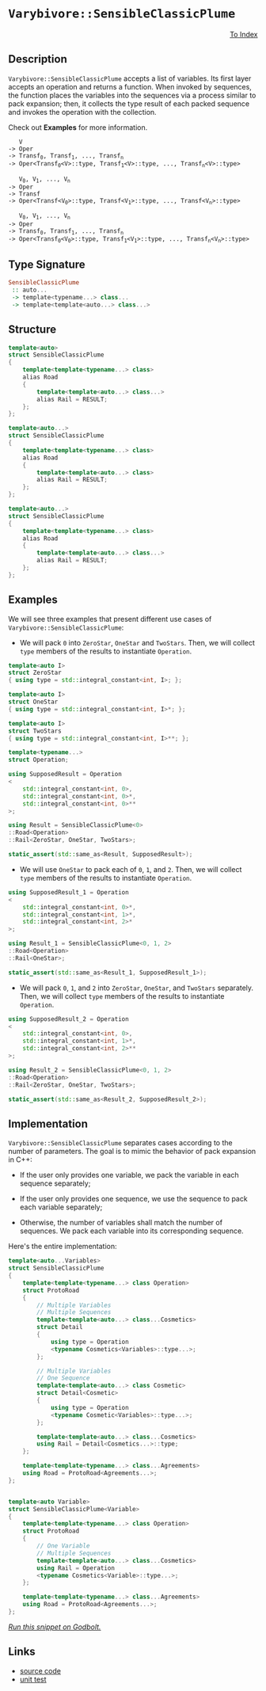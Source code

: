 <!-- Copyright 2024 Feng Mofan
SPDX-License-Identifier: Apache-2.0 -->

# `Varybivore::SensibleClassicPlume`

<p style='text-align: right;'><a href="../../../facilities/metafunctions.md#varybivore-sensible-classic-plume">To Index</a></p>

## Description

`Varybivore::SensibleClassicPlume` accepts a list of variables.
Its first layer accepts an operation and returns a function.
When invoked by sequences, the function places the variables into the sequences via a process similar to pack expansion;
then, it collects the type result of each packed sequence and invokes the operation with the collection.

Check out **Examples** for more information.

<pre><code>   V
-> Oper
-> Transf<sub>0</sub>, Transf<sub>1</sub>, ..., Transf<sub>n</sub>
-> Oper&lt;Transf<sub>0</sub>&lt;V&gt;::type, Transf<sub>1</sub>&lt;V&gt;::type, ..., Transf<sub>n</sub>&lt;V&gt;::type&gt;</code></pre>

<pre><code>   V<sub>0</sub>, V<sub>1</sub>, ..., V<sub>n</sub>
-> Oper
-> Transf
-> Oper&lt;Transf&lt;V<sub>0</sub>&gt;::type, Transf&lt;V<sub>1</sub>&gt;::type, ..., Transf&lt;V<sub>n</sub>&gt;::type&gt;</code></pre>

<pre><code>   V<sub>0</sub>, V<sub>1</sub>, ..., V<sub>n</sub>
-> Oper
-> Transf<sub>0</sub>, Transf<sub>1</sub>, ..., Transf<sub>n</sub>
-> Oper&lt;Transf<sub>0</sub>&lt;V<sub>0</sub>&gt;::type, Transf<sub>1</sub>&lt;V<sub>1</sub>&gt;::type, ..., Transf<sub>n</sub>&lt;V<sub>n</sub>&gt;::type&gt;</code></pre>

## Type Signature

```Haskell
SensibleClassicPlume
 :: auto... 
 -> template<typename...> class...
 -> template<template<auto...> class...>
```

## Structure

```C++
template<auto>
struct SensibleClassicPlume
{
    template<template<typename...> class>
    alias Road
    {
        template<template<auto...> class...>
        alias Rail = RESULT;
    };
};
```

```C++
template<auto...>
struct SensibleClassicPlume
{
    template<template<typename...> class>
    alias Road
    {
        template<template<auto...> class>
        alias Rail = RESULT;
    };
};
```

```C++
template<auto...>
struct SensibleClassicPlume
{
    template<template<typename...> class>
    alias Road
    {
        template<template<auto...> class...>
        alias Rail = RESULT;
    };
};
```

## Examples

We will see three examples that present different use cases of `Varybivore::SensibleClassicPlume`:

- We will pack `0` into `ZeroStar`, `OneStar` and `TwoStars`.
Then, we will collect `type` members of the results to instantiate `Operation`.

```C++
template<auto I>
struct ZeroStar
{ using type = std::integral_constant<int, I>; };

template<auto I>
struct OneStar
{ using type = std::integral_constant<int, I>*; };

template<auto I>
struct TwoStars
{ using type = std::integral_constant<int, I>**; };

template<typename...>
struct Operation;

using SupposedResult = Operation
<
    std::integral_constant<int, 0>,
    std::integral_constant<int, 0>*,
    std::integral_constant<int, 0>**
>;

using Result = SensibleClassicPlume<0>
::Road<Operation>
::Rail<ZeroStar, OneStar, TwoStars>;

static_assert(std::same_as<Result, SupposedResult>);
```

- We will use `OneStar` to pack each of `0`, `1`, and `2`.
Then, we will collect `type` members of the results to instantiate `Operation`.

```C++
using SupposedResult_1 = Operation
<
    std::integral_constant<int, 0>*,
    std::integral_constant<int, 1>*,
    std::integral_constant<int, 2>*
>;

using Result_1 = SensibleClassicPlume<0, 1, 2>
::Road<Operation>
::Rail<OneStar>;

static_assert(std::same_as<Result_1, SupposedResult_1>);
```

- We will pack `0`, `1`, and `2` into `ZeroStar`, `OneStar`, and `TwoStars` separately.
Then, we will collect `type` members of the results to instantiate `Operation`.

```C++
using SupposedResult_2 = Operation
<
    std::integral_constant<int, 0>,
    std::integral_constant<int, 1>*,
    std::integral_constant<int, 2>**
>;

using Result_2 = SensibleClassicPlume<0, 1, 2>
::Road<Operation>
::Rail<ZeroStar, OneStar, TwoStars>;

static_assert(std::same_as<Result_2, SupposedResult_2>);
```

## Implementation

`Varybivore::SensibleClassicPlume` separates cases according to the number of parameters.
The goal is to mimic the behavior of pack expansion in C++:

- If the user only provides one variable, we pack the variable in each sequence separately;

- If the user only provides one sequence, we use the sequence to pack each variable separately;

- Otherwise, the number of variables shall match the number of sequences.
We pack each variable into its corresponding sequence.

Here's the entire implementation:

```C++
template<auto...Variables> 
struct SensibleClassicPlume
{
    template<template<typename...> class Operation>
    struct ProtoRoad
    {
        // Multiple Variables
        // Multiple Sequences
        template<template<auto...> class...Cosmetics>
        struct Detail
        {
            using type = Operation
            <typename Cosmetics<Variables>::type...>;
        };

        // Multiple Variables
        // One Sequence
        template<template<auto...> class Cosmetic>
        struct Detail<Cosmetic>
        {
            using type = Operation
            <typename Cosmetic<Variables>::type...>;
        };

        template<template<auto...> class...Cosmetics>
        using Rail = Detail<Cosmetics...>::type;
    };

    template<template<typename...> class...Agreements>
    using Road = ProtoRoad<Agreements...>;
};


template<auto Variable>
struct SensibleClassicPlume<Variable>
{
    template<template<typename...> class Operation>
    struct ProtoRoad
    {
        // One Variable
        // Multiple Sequences
        template<template<auto...> class...Cosmetics>
        using Rail = Operation
        <typename Cosmetics<Variable>::type...>;
    };

    template<template<typename...> class...Agreements>
    using Road = ProtoRoad<Agreements...>;
};
```

[*Run this snippet on Godbolt.*](https://godbolt.org/#z:OYLghAFBqd5QCxAYwPYBMCmBRdBLAF1QCcAaPECAMzwBtMA7AQwFtMQByARg9KtQYEAysib0QXACx8BBAKoBnTAAUAHpwAMvAFYTStJg1DIApACYAQuYukl9ZATwDKjdAGFUtAK4sGIAMzSrgAyeAyYAHI%2BAEaYxCAAHACspAAOqAqETgwe3r4B0umZjgKh4VEssfHJtpj2JQxCBEzEBLk%2BfoG19dlNLQRlkTFxiSkKza3t%2BV3j/YMVVaMAlLaoXsTI7BwEmCypBjsm/m5MXkQAdJcAai14TNH0CkfYANQmGgCC48ReDi9CjEyD0wbgMCkyyGUeUw7w%2BJgA7FZPi8US8dnsDjDjuj9kxDtiAJ6pRisTCXc7PF7IMEKF4AeWJxDx2WesNRL2%2BvwIL2UxFQRAASqgmOg2aiEUiPuz2QB6GUvACyXlojn2mBeN2Id2BT2R0pRcsVytV9H%2BmAAjl5GJtdVL9Wjdrj8W4cZijiczqhyZTqUxweSPAo2I5kE9/NgxfrOX8ACKYZp0SPSiVJ%2B0vLyZIxoonqo4x%2BmM5kCVP290EHPMNgvQPBvCh92a7WPZ4gEDl4ne8NHSVphEx7uwksG%2BVKlV4NUa273Zt6/WGunhM2W60w2fS114rEux1u46nC6XH006sZWumLtr9nR7lxhO0d01%2BN11mX8WIofSjNhYDZ4lvfz5gycRFgwH7smWFakieQZPuebiNtOmBhtgrbtmSh5dv4PalvC/ZYYOr4ohuzrEVu%2B5ehhry%2Bv6lyPiGyEfl%2BWYCkwdD/vmt6sfexx0XWCidihbY5gOa59iJcJrqRZY7puEHEpW6EUuGVI0uSHzAMQmC7IwBAMWuTE/kKIrsTyfKCsKorHOpmnaYI/GUeJYn4Z8BEfFJe6epOWqIS%2BXwED8fwAgwQL0KCfoQlCPhbghwK%2BSmkkySRiVbmhCkCSp4UFsBDS%2BVe/lcqZ/KoEZoqie%2BhEvPOi4xfQH6GqOJrqgCy4MDaH7uduGKyR5B5KVRqm0aesF6Xa%2BoGS8LFsXmWVMjlFVySSVa8fWxw1VigloQJ4ngbhjkJV1SUHSlkFsOl1H2ec1laWwdm5ai40lSZvJFSV7pXbZulbc5cK7d9sIygAVEDwMgzK/3AwAKtgQgQ8DYOfIDINI/DElwmY/hhNSXhYP%2BbhoK1mCpLpcWfB15EvAAkr514vAAWnEqB9MQg6IummY/mhJnjOgrZhDsGliAA%2BvjsyCO6fOkJTrJYW8v2SrCZOeVTF5%2BQF3ILpgTMsxYbPfr%2BuYARyBA8yAfOYALtDCwIosEOLgiS8r2AA92st4fLpPJe65OO7CNMQwA7ozEy2hKutZpz03c7zgjm0ylsi80YvHBLUvhkDLtOe7bme4S8mkltnw00Bs0sn9CPyhDSHchornjUIXipEUmDoAKSHGiZxcgYOxxJlHpsxxbVvBYntvJ/bLw1%2BGpC98b0f83HQ823bBCS5PTvT2ufdm4PCeGKPbgp2v6cuZhWcPW3KomUFIUgjSdaRWw7pr7Cravccnc5Srr9ce69N8kzksNYAJeAHIOLQGJlz8syZAgtwpxAIBAPuChSSwLDG4VuChjSS3ro3DIzcMHGmeEsPaHxDSV3GC8Lgtd2b/Abk3FuF8CCCy4B3Qsc04Q903rPfu88ha7yTgfceR8N6jSNibbeC9%2BH7xTlQtOIi8riIHpI62I9l6SzMM8Z2J8IyQPPpglUzCr6AjwMCMK4J77QifpLLg6jfKvwsu6D%2BpcIyfG/omd%2B4Qtan1crMEMqClCtEQdw5BbBUHugIQYmxtDcFKAYfophsjsDEMgWQquLwNEuU%2BHXOheC4nGkFmYVh2UWQnzcDPRRvD44qL3moiezx5Goi3kovh1SBEyM0Q0lETTKmL1UWPFe6TNFaI4Tos%2BNCIlMMKdNa%2BJjQp30hJY44GhrG2K/iAN%2BbgnHFjWZNbibg/5gLIPSTxExJagKZhArOvi6z%2BPgUEk2ITMBhOOBMgp2CcmxNeRo8MySLAcBWLQTgSReB%2BA4FoUgqBOBlMsNYDkawNi5nRjwUgBBND/JWAAaxAEkSQ5wNCSC4PCfwGgkgaDMAANnJWYBICR9CcEkLwFgEgNDLNBeCyFHBeAKBAMs1FYL/mkDgLAGAiAQBrAIKkM45BKBoD2HQOIERSScFUAkclABaclkgXjAGQMgShuKzC8GboQEgeAeY2P4IIEQYh2BSBkIIRQKh1D8tILoGx/smSpE4DwAFQKQVoohZwOkZxJXclQFQF4Kr1Wau1bq/V5xCkQA8HK%2BgxA3hIqWLwPlWgVgQCQLK1I8qyAUAgAWotIBgBSDMHwOgOxiDcogNEAN0QwgtAJN63gLbmDEAJHSaI2hMAOA7aQWVN0CALloO2l1WBoheGACcWgtBuXcF4FgFghhgDiGnXgTSDg8AADckIBswKoQdZwtjIrNoCl1tATFMh7R4LAAb/J4CZSu0gh7iDRDwXGddRhb1GDRSsKgBhgAKCuHgTA/sgKguRZa4QohxB2vg46tQAa3X6A3Sgaw1h9AmO5ZAFYqAibZGXWq7meZTAwssGYdln6tRYAIxAFYdhB0NBcAwdwngOh6BCGEIYlQRg2KKFkAQUw/DCYyKJhg8xhjxBsaxvdAgmZtG4/kBTdQ2O9AmAMfjCwhO2B0%2BJvQsxWiycE/Jlj8LNgSF9RwYFpA2W8A5ZG1VGqtU6r1VIBNLwIC4BNWm8w/guCZpRUBlYCBMAihGMx0gWLJD%2BHOAATn8PCSQ%2BKzCSHJSypI5Kkt0o4Ay0gTLgvnHJVwclCQksJAqzirgSQUvkscwGjlXKeVhf5bmkVeaxUhqlSWstqbFVsE4C0Fg%2B74RqqYBlLMXAkvnC4Hio1%2BAiAMb0PB61SHpAoaUGhl1uhq0eqYF6lddmHNOcDRwYNEqzgvHDS8MbE2pszZ/HNhbeLfPJsLam9N/gzChezQKnrg24jStLagFNIxHuTd9EYObXBlk0BVHEBtTaXVdrbcOjHPa%2B0DqHe%2B0dOkJ1TvBTOudC6l3DrXRurdpOd1acPcu8FJ6z07GHVegNt7oj3oJI%2BrY4KX1vuRZ%2B79Shf00%2B/EBvgoHwOQeg/JYdG3EO2u27IVDzrwUHcw4BqjVhLB4eiExojJHracHI8bSjOGaN0biAxo9hHuhaecBAVwxmbF8fKHJvQImGhu7SFJho5nFgaZ6MpozamJOO6U40HTQeDOmdU3kSPCe4%2BWdWOsGzIWCvnZa5wB7xBxuTem7D1783FsaF8/51bv2QtZvC6QSL0X4ixevUVkr838Xwga/CIlkhMuapsRd1rth2uA66/AHr4rQ1g5B8QYbWwxsxpYAofder91vcxOMZbAWzXrdkJtlX9r5C7Y1zoAIpAjsnZ9dn/1LqOXXdDXdiNi%2BtXL9Xy8df83N/ciTRD77cRft/AAcpdgc/8i0Z8wDU0QBV9G5BZP9BZv9YEC9NUa1kd61KA0dwVscp1kVsDcc2Nh1CdBBicA0yd50xBKd31qd/1%2BdV16c91Gdj1T1kBz12cY5r1wUucec%2Bdn0tQhdeARcf1dgJdANOtpcmAwMIMoMYNFd99lcJBVcHUT90Nz8DAdcrcbAucjcIUTdgpOAZQo5ddrBaNnN6MzV7dYtFN2MXdOM/cPcBNg9/dihsg/cfdshU8TNNNo8VM/crDtM5g9MvcFNw8k8TNY9AiLNbN08EUojr0c87888X8Xg3818N9NwKE/MVsSAa9gDOsIsossBm87M28QAzB5t/B/AkhSUCUWUKj4RKtmsEjOUR9eV694skhkskgEgKUktJAksiVUsuB/ACt/Bb92VOA688iCtDVGjxjmix8VhP1MhnBJAgA)

## Links

- [source code](../../../../conceptrodon/varybivore/sensible_classic_plume.hpp)
- [unit test](../../../../tests/unit/metafunctions/varybivore/sensible_classic_plume.test.hpp)
